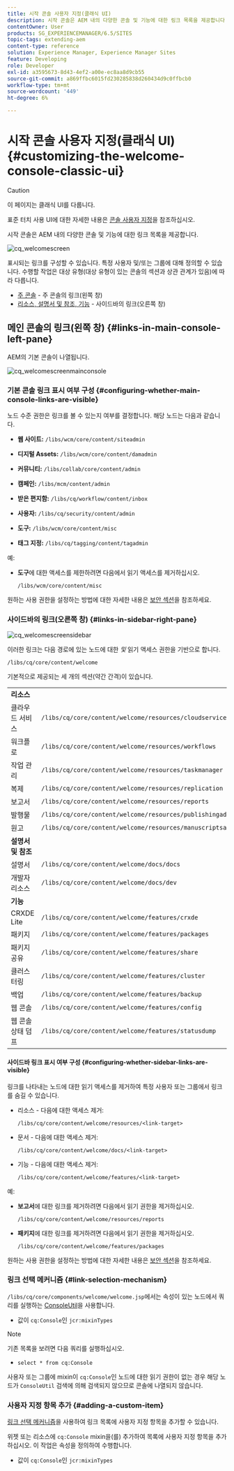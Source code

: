 ```yaml
---
title: 시작 콘솔 사용자 지정(클래식 UI)
description: 시작 콘솔은 AEM 내의 다양한 콘솔 및 기능에 대한 링크 목록을 제공합니다
contentOwner: User
products: SG_EXPERIENCEMANAGER/6.5/SITES
topic-tags: extending-aem
content-type: reference
solution: Experience Manager, Experience Manager Sites
feature: Developing
role: Developer
exl-id: a3595673-8d43-4ef2-a00e-ec8aa8d9cb55
source-git-commit: a869ffbc6015fd230285838d260434d9c0ffbcb0
workflow-type: tm+mt
source-wordcount: '449'
ht-degree: 6%

---
```


# 시작 콘솔 사용자 지정(클래식 UI){#customizing-the-welcome-console-classic-ui}

>[!CAUTION]
>
>이 페이지는 클래식 UI를 다룹니다.
>
>표준 터치 사용 UI에 대한 자세한 내용은 [콘솔 사용자 지정](/help/sites-developing/customizing-consoles-touch.md)을 참조하십시오.

시작 콘솔은 AEM 내의 다양한 콘솔 및 기능에 대한 링크 목록을 제공합니다.

![cq_welcomescreen](assets/cq_welcomescreen.png)

표시되는 링크를 구성할 수 있습니다. 특정 사용자 및/또는 그룹에 대해 정의할 수 있습니다. 수행할 작업은 대상 유형(대상 유형이 있는 콘솔의 섹션과 상관 관계가 있음)에 따라 다릅니다.

* [주 콘솔](#links-in-main-console-left-pane) - 주 콘솔의 링크(왼쪽 창)
* [리소스, 설명서 및 참조, 기능](#links-in-sidebar-right-pane) - 사이드바의 링크(오른쪽 창)

## 메인 콘솔의 링크(왼쪽 창) {#links-in-main-console-left-pane}

AEM의 기본 콘솔이 나열됩니다.

![cq_welcomescreenmainconsole](assets/cq_welcomescreenmainconsole.png)

### 기본 콘솔 링크 표시 여부 구성 {#configuring-whether-main-console-links-are-visible}

노드 수준 권한은 링크를 볼 수 있는지 여부를 결정합니다. 해당 노드는 다음과 같습니다.

* **웹 사이트:** `/libs/wcm/core/content/siteadmin`

* **디지털 Assets:** `/libs/wcm/core/content/damadmin`

* **커뮤니티:** `/libs/collab/core/content/admin`

* **캠페인:** `/libs/mcm/content/admin`

* **받은 편지함:** `/libs/cq/workflow/content/inbox`

* **사용자:** `/libs/cq/security/content/admin`

* **도구:** `/libs/wcm/core/content/misc`

* **태그 지정:** `/libs/cq/tagging/content/tagadmin`

예:

* **도구**&#x200B;에 대한 액세스를 제한하려면 다음에서 읽기 액세스를 제거하십시오.

  `/libs/wcm/core/content/misc`

원하는 사용 권한을 설정하는 방법에 대한 자세한 내용은 [보안 섹션](/help/sites-administering/security.md)을 참조하세요.

### 사이드바의 링크(오른쪽 창) {#links-in-sidebar-right-pane}

![cq_welcomescreensidebar](assets/cq_welcomescreensidebar.png)

이러한 링크는 다음 경로에 있는 노드에 대한 *및* 읽기 액세스 권한을 기반으로 합니다.

`/libs/cq/core/content/welcome`

기본적으로 제공되는 세 개의 섹션(약간 간격)이 있습니다.

<table>
 <tbody>
  <tr>
   <td><strong>리소스</strong></td>
   <td> </td>
  </tr>
  <tr>
   <td> 클라우드 서비스</td>
   <td><code>/libs/cq/core/content/welcome/resources/cloudservices</code></td>
  </tr>
  <tr>
   <td> 워크플로</td>
   <td><code>/libs/cq/core/content/welcome/resources/workflows</code></td>
  </tr>
  <tr>
   <td> 작업 관리</td>
   <td><code>/libs/cq/core/content/welcome/resources/taskmanager</code></td>
  </tr>
  <tr>
   <td> 복제</td>
   <td><code>/libs/cq/core/content/welcome/resources/replication</code></td>
  </tr>
  <tr>
   <td> 보고서</td>
   <td><code>/libs/cq/core/content/welcome/resources/reports</code></td>
  </tr>
  <tr>
   <td> 발행물</td>
   <td><code>/libs/cq/core/content/welcome/resources/publishingadmin</code></td>
  </tr>
  <tr>
   <td> 원고</td>
   <td><code>/libs/cq/core/content/welcome/resources/manuscriptsadmin</code></td>
  </tr>
  <tr>
   <td><strong>설명서 및 참조</strong></td>
   <td> </td>
  </tr>
  <tr>
   <td> 설명서</td>
   <td><code>/libs/cq/core/content/welcome/docs/docs</code></td>
  </tr>
  <tr>
   <td> 개발자 리소스</td>
   <td><code>/libs/cq/core/content/welcome/docs/dev</code></td>
  </tr>
  <tr>
   <td><strong>기능</strong></td>
   <td> </td>
  </tr>
  <tr>
   <td> CRXDE Lite</td>
   <td><code>/libs/cq/core/content/welcome/features/crxde</code></td>
  </tr>
  <tr>
   <td> 패키지</td>
   <td><code>/libs/cq/core/content/welcome/features/packages</code></td>
  </tr>
  <tr>
   <td> 패키지 공유</td>
   <td><code>/libs/cq/core/content/welcome/features/share</code></td>
  </tr>
  <tr>
   <td> 클러스터링</td>
   <td><code>/libs/cq/core/content/welcome/features/cluster</code></td>
  </tr>
  <tr>
   <td> 백업</td>
   <td><code>/libs/cq/core/content/welcome/features/backup</code></td>
  </tr>
  <tr>
   <td> 웹 콘솔<br /> </td>
   <td><code>/libs/cq/core/content/welcome/features/config</code></td>
  </tr>
  <tr>
   <td> 웹 콘솔 상태 덤프<br /> </td>
   <td><code>/libs/cq/core/content/welcome/features/statusdump</code></td>
  </tr>
 </tbody>
</table>

#### 사이드바 링크 표시 여부 구성 {#configuring-whether-sidebar-links-are-visible}

링크를 나타내는 노드에 대한 읽기 액세스를 제거하여 특정 사용자 또는 그룹에서 링크를 숨길 수 있습니다.

* 리소스 - 다음에 대한 액세스 제거:

  `/libs/cq/core/content/welcome/resources/<link-target>`

* 문서 - 다음에 대한 액세스 제거:

  `/libs/cq/core/content/welcome/docs/<link-target>`

* 기능 - 다음에 대한 액세스 제거:

  `/libs/cq/core/content/welcome/features/<link-target>`

예:

* **보고서**&#x200B;에 대한 링크를 제거하려면 다음에서 읽기 권한을 제거하십시오.

  `/libs/cq/core/content/welcome/resources/reports`

* **패키지**&#x200B;에 대한 링크를 제거하려면 다음에서 읽기 권한을 제거하십시오.

  `/libs/cq/core/content/welcome/features/packages`

원하는 사용 권한을 설정하는 방법에 대한 자세한 내용은 [보안 섹션](/help/sites-administering/security.md)을 참조하세요.

### 링크 선택 메커니즘 {#link-selection-mechanism}

`/libs/cq/core/components/welcome/welcome.jsp`에서는 속성이 있는 노드에서 쿼리를 실행하는 [ConsoleUtil](https://developer.adobe.com/experience-manager/reference-materials/6-5-lts/javadoc/com/day/cq/commons/ConsoleUtil.html)을 사용합니다.

* 값이 `cq:Console`인 `jcr:mixinTypes`

>[!NOTE]
>
>기존 목록을 보려면 다음 쿼리를 실행하십시오.
>
>* `select * from cq:Console`
>

사용자 또는 그룹에 mixin이 `cq:Console`인 노드에 대한 읽기 권한이 없는 경우 해당 노드가 `ConsoleUtil` 검색에 의해 검색되지 않으므로 콘솔에 나열되지 않습니다.

### 사용자 지정 항목 추가 {#adding-a-custom-item}

[링크 선택 메커니즘](#link-selection-mechanism)을 사용하여 링크 목록에 사용자 지정 항목을 추가할 수 있습니다.

위젯 또는 리소스에 `cq:Console` mixin을(를) 추가하여 목록에 사용자 지정 항목을 추가하십시오. 이 작업은 속성을 정의하여 수행합니다.

* 값이 `cq:Console`인 `jcr:mixinTypes`
